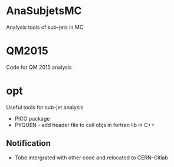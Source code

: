 # AnaSubjetsMC
Analysis tools of sub-jets in MC

# QM2015
Code for QM 2015 analysis

# opt
Useful tools for sub-jet analysis
- PICO package
- PYQUEN - add header file to call objs in fortran lib in C++

## Notification
- Tobe intergrated with other code and relocated to CERN-Gitlab
